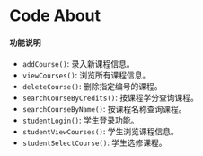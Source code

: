# Code About

#### 功能说明

- `addCourse()`: 录入新课程信息。
- `viewCourses()`: 浏览所有课程信息。
- `deleteCourse()`: 删除指定编号的课程。
- `searchCourseByCredits()`: 按课程学分查询课程。
- `searchCourseByName()`: 按课程名称查询课程。
- `studentLogin()`: 学生登录功能。
- `studentViewCourses()`: 学生浏览课程信息。
- `studentSelectCourse()`: 学生选修课程。